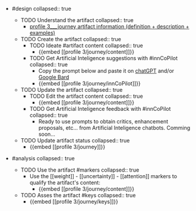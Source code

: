 
- #design
   collapsed:: true
  - TODO Understand the artifact
    collapsed:: true
    - [profile 3___journey artifact information (definition + description + examples)](https://go.innbok.com/#/page/innBoK%2Fprofile-%28id%29%2Fjourney%2Finfo)
  - TODO Create the artifact
     collapsed:: true
    - TODO Ideate #artifact content
      collapsed:: true
      - {{embed [[profile 3/journey/content]]}}
    - TODO Get Artificial Inteligence suggestions with #innCoPilot
      collapsed:: true
      - Copy the prompt below and paste it on [chatGPT](https://chat.openai.com) and/or [Google Bard](https://bard.google.com/chat)
      - {{embed [[profile 3/journey/innCoPilot]]}}
  - TODO Update the artifact
    collapsed:: true
    - TODO Edit the artifact content
     collapsed:: true
      - {{embed [[profile 3/journey/content]]}}
    - TODO Get Artificial Inteligence feedback with #innCoPilot
      collapsed:: true
      - Ready to use prompts to obtain critics, enhancement proposals, etc... from Artificial Inteligence chatbots. Comming soon...
  - TODO Update artifact status
    collapsed:: true
    - {{embed [[profile 3/journey]]}}


- #analysis
  collapsed:: true
  - TODO Use the artifact #markers
    collapsed:: true
    - Use the [[weight]] - [[uncertainty]] - [[attention]] markers to qualify the artifact's content:
      - {{embed [[profile 3/journey/content]]}}
  - TODO Asses the artifact #keys
    collapsed:: true
    - {{embed [[profile 3/journey/keys]]}}



